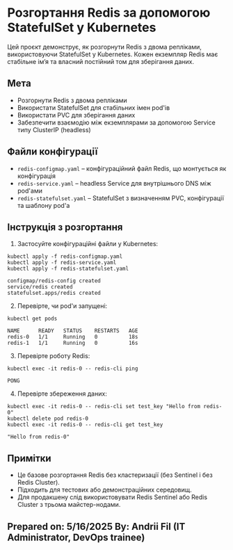 # Розгортання Redis за допомогою StatefulSet у Kubernetes

Цей проєкт демонструє, як розгорнути Redis з двома репліками, використовуючи StatefulSet у Kubernetes. Кожен екземпляр Redis має стабільне ім’я та власний постійний том для зберігання даних.

## Мета

- Розгорнути Redis з двома репліками
- Використати StatefulSet для стабільних імен pod'ів
- Використати PVC для зберігання даних
- Забезпечити взаємодію між екземплярами за допомогою Service типу ClusterIP (headless)

## Файли конфігурації

- `redis-configmap.yaml` – конфігураційний файл Redis, що монтується як конфігурація
- `redis-service.yaml` – headless Service для внутрішнього DNS між pod'ами
- `redis-statefulset.yaml` – StatefulSet з визначенням PVC, конфігурації та шаблону pod'а

## Інструкція з розгортання

1. Застосуйте конфігураційні файли у Kubernetes:

```
kubectl apply -f redis-configmap.yaml
kubectl apply -f redis-service.yaml
kubectl apply -f redis-statefulset.yaml

configmap/redis-config created
service/redis created
statefulset.apps/redis created

```

2. Перевірте, чи pod'и запущені:

```
kubectl get pods

NAME      READY   STATUS    RESTARTS   AGE
redis-0   1/1     Running   0          18s
redis-1   1/1     Running   0          16s
```


3. Перевірте роботу Redis:

```
kubectl exec -it redis-0 -- redis-cli ping

PONG
```

4. Перевірте збереження даних:

```
kubectl exec -it redis-0 -- redis-cli set test_key "Hello from redis-0"
kubectl delete pod redis-0
kubectl exec -it redis-0 -- redis-cli get test_key

"Hello from redis-0"
```

## Примітки

- Це базове розгортання Redis без кластеризації (без Sentinel і без Redis Cluster).
- Підходить для тестових або демонстраційних середовищ.
- Для продакшену слід використовувати Redis Sentinel або Redis Cluster з трьома майстер-нодами.

## Prepared on: 5/16/2025 By: Andrii Fil (IT Administrator, DevOps trainee)